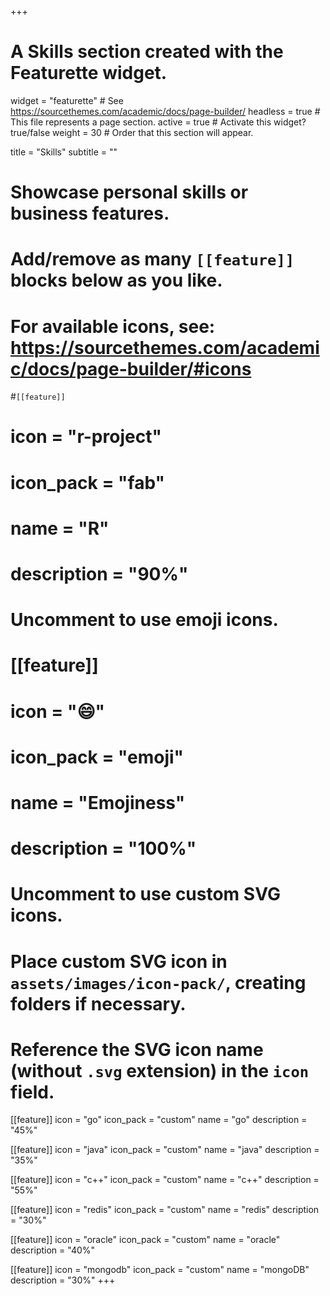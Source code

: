 +++
# A Skills section created with the Featurette widget.
widget = "featurette"  # See https://sourcethemes.com/academic/docs/page-builder/
headless = true  # This file represents a page section.
active = true  # Activate this widget? true/false
weight = 30  # Order that this section will appear.

title = "Skills"
subtitle = ""

# Showcase personal skills or business features.
# 
# Add/remove as many `[[feature]]` blocks below as you like.
# 
# For available icons, see: https://sourcethemes.com/academic/docs/page-builder/#icons

#`[[feature]]`
#  icon = "r-project"
#  icon_pack = "fab"
#  name = "R"
#  description = "90%"

# Uncomment to use emoji icons.
# [[feature]]
#  icon = ":smile:"
#  icon_pack = "emoji"
#  name = "Emojiness"
#  description = "100%"  

# Uncomment to use custom SVG icons.
# Place custom SVG icon in `assets/images/icon-pack/`, creating folders if necessary.
# Reference the SVG icon name (without `.svg` extension) in the `icon` field.

 [[feature]]
  icon = "go"
  icon_pack = "custom"
  name = "go"
  description = "45%"

 [[feature]]
  icon = "java"
  icon_pack = "custom"
  name = "java"
  description = "35%"

 [[feature]]
  icon = "c++"
  icon_pack = "custom"
  name = "c++"
  description = "55%"

 [[feature]]
  icon = "redis"
  icon_pack = "custom"
  name = "redis"
  description = "30%"

 [[feature]]
  icon = "oracle"
  icon_pack = "custom"
  name = "oracle"
  description = "40%"

 [[feature]]
  icon = "mongodb"
  icon_pack = "custom"
  name = "mongoDB"
  description = "30%"
+++
